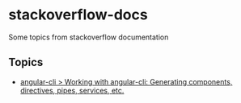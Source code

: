 # stackoverflow-docs
Some topics from stackoverflow documentation

## Topics
- [angular-cli > Working with angular-cli: Generating components, directives, pipes, services, etc.](http://stackoverflow.com/documentation/angular-cli/9482/working-with-angular-cli-generating-components-directives-pipes-services-et#t=201704141944169271024)

